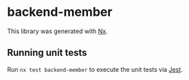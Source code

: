 # backend-member

This library was generated with [Nx](https://nx.dev).

## Running unit tests

Run `nx test backend-member` to execute the unit tests via [Jest](https://jestjs.io).
